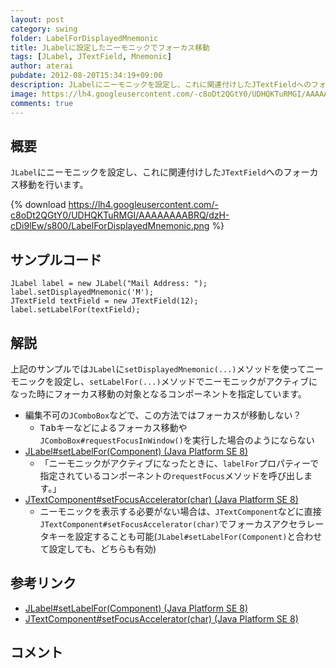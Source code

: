 ```yaml
---
layout: post
category: swing
folder: LabelForDisplayedMnemonic
title: JLabelに設定したニーモニックでフォーカス移動
tags: [JLabel, JTextField, Mnemonic]
author: aterai
pubdate: 2012-08-20T15:34:19+09:00
description: JLabelにニーモニックを設定し、これに関連付けしたJTextFieldへのフォーカス移動を行います。
image: https://lh4.googleusercontent.com/-c8oDt2QGtY0/UDHQKTuRMGI/AAAAAAAABRQ/dzH-cDi9lEw/s800/LabelForDisplayedMnemonic.png
comments: true
---
```

## 概要
`JLabel`にニーモニックを設定し、これに関連付けした`JTextField`へのフォーカス移動を行います。

{% download https://lh4.googleusercontent.com/-c8oDt2QGtY0/UDHQKTuRMGI/AAAAAAAABRQ/dzH-cDi9lEw/s800/LabelForDisplayedMnemonic.png %}

## サンプルコード
<pre class="prettyprint"><code>JLabel label = new JLabel("Mail Address: ");
label.setDisplayedMnemonic('M');
JTextField textField = new JTextField(12);
label.setLabelFor(textField);
</code></pre>

## 解説
上記のサンプルでは`JLabel`に`setDisplayedMnemonic(...)`メソッドを使ってニーモニックを設定し、`setLabelFor(...)`メソッドでニーモニックがアクティブになった時にフォーカス移動の対象となるコンポーネントを指定しています。

- 編集不可の`JComboBox`などで、この方法ではフォーカスが移動しない？
    - <kbd>Tab</kbd>キーなどによるフォーカス移動や`JComboBox#requestFocusInWindow()`を実行した場合のようにならない
- [JLabel#setLabelFor(Component) (Java Platform SE 8)](https://docs.oracle.com/javase/jp/8/docs/api/javax/swing/JLabel.html#setLabelFor-java.awt.Component-)
    - 「ニーモニックがアクティブになったときに、`labelFor`プロパティーで指定されているコンポーネントの`requestFocus`メソッドを呼び出します。」
- [JTextComponent#setFocusAccelerator(char) (Java Platform SE 8)](https://docs.oracle.com/javase/jp/8/docs/api/javax/swing/text/JTextComponent.html#setFocusAccelerator-char-)
    - ニーモニックを表示する必要がない場合は、`JTextComponent`などに直接`JTextComponent#setFocusAccelerator(char)`でフォーカスアクセラレータキーを設定することも可能(`JLabel#setLabelFor(Component)`と合わせて設定しても、どちらも有効)

<!-- dummy comment line for breaking list -->

## 参考リンク
- [JLabel#setLabelFor(Component) (Java Platform SE 8)](https://docs.oracle.com/javase/jp/8/docs/api/javax/swing/JLabel.html#setLabelFor-java.awt.Component-)
- [JTextComponent#setFocusAccelerator(char) (Java Platform SE 8)](https://docs.oracle.com/javase/jp/8/docs/api/javax/swing/text/JTextComponent.html#setFocusAccelerator-char-)

<!-- dummy comment line for breaking list -->

## コメント

